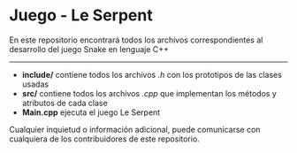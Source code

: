 # Juego - Le Serpent

En este repositorio encontrará todos los archivos correspondientes al desarrollo del juego Snake en lenguaje C++

--- 

- **include/** contiene todos los archivos *.h* con los prototipos de las clases usadas
- **src/** contiene todos los archivos *.cpp* que implementan los métodos y atributos de cada clase
- **Main.cpp** ejecuta el juego Le Serpent

Cualquier inquietud o información adicional, puede comunicarse con cualquiera de los contribuidores de este repositorio.
